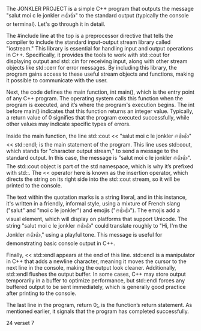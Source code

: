 The JONKLER PROJECT is a simple C++ program that outputs the message "salut moi c le jonkler 🔥👍👍" to the standard output (typically the console or terminal). Let's go through it in detail.

The #include <iostream> line at the top is a preprocessor directive that tells the compiler to include the standard input-output stream library called "iostream." This library is essential for handling input and output operations in C++. Specifically, it provides the tools to work with std::cout for displaying output and std::cin for receiving input, along with other stream objects like std::cerr for error messages. By including this library, the program gains access to these useful stream objects and functions, making it possible to communicate with the user.

Next, the code defines the main function, int main(), which is the entry point of any C++ program. The operating system calls this function when the program is executed, and it’s where the program's execution begins. The int before main() indicates that this function returns an integer value. Typically, a return value of 0 signifies that the program executed successfully, while other values may indicate specific types of errors.

Inside the main function, the line std::cout << "salut moi c le jonkler 🔥👍👍" << std::endl; is the main statement of the program. This line uses std::cout, which stands for "character output stream," to send a message to the standard output. In this case, the message is "salut moi c le jonkler 🔥👍👍". The std::cout object is part of the std namespace, which is why it’s prefixed with std::. The << operator here is known as the insertion operator, which directs the string on its right side into the std::cout stream, so it will be printed to the console.

The text within the quotation marks is a string literal, and in this instance, it's written in a friendly, informal style, using a mixture of French slang ("salut" and "moi c le jonkler") and emojis ("🔥👍👍"). The emojis add a visual element, which will display on platforms that support Unicode. The string "salut moi c le jonkler 🔥👍👍" could translate roughly to "Hi, I'm the Jonkler 🔥👍👍," using a playful tone. This message is useful for demonstrating basic console output in C++.

Finally, << std::endl appears at the end of this line. std::endl is a manipulator in C++ that adds a newline character, meaning it moves the cursor to the next line in the console, making the output look cleaner. Additionally, std::endl flushes the output buffer. In some cases, C++ may store output temporarily in a buffer to optimize performance, but std::endl forces any buffered output to be sent immediately, which is generally good practice after printing to the console.

The last line in the program, return 0;, is the function’s return statement. As mentioned earlier, it signals that the program has completed successfully.


24 verset 7
